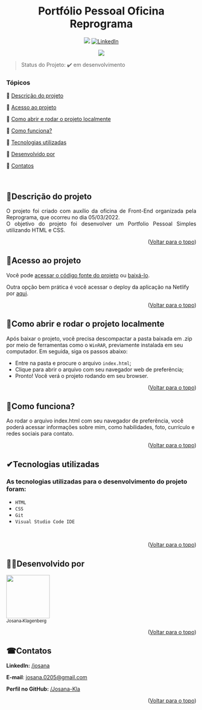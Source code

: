 <div id="top"></div>
<h1 align="center"> Portfólio Pessoal Oficina Reprograma </h1> 

<p align="center">
  <a href="https://portfolio-reprograma-josana.netlify.app"><img src="https://img.shields.io/static/v1?label=Netlify&message=deploy&color=blue&style=for-the-badge&logo=netlify"/></a>
  <a href="//www.linkedin.com/in/josana/"><img src="https://img.shields.io/badge/-LinkedIn-black.svg?style=for-the-badge&logo=linkedin&colorB=555" alt="LinkedIn"></a>
</p>
<p align="center">
<img src="https://img.shields.io/badge/STATUS-EM%20DESENVOLVIMENTO-green"/>
</p>
  
> Status do Projeto: :heavy_check_mark: em desenvolvimento

### Tópicos  

:small_blue_diamond: [Descrição do projeto](#descrição-do-projeto)

:small_blue_diamond: [Acesso ao projeto](#acesso-ao-projeto)

:small_blue_diamond: [Como abrir e rodar o projeto localmente](#como-abrir-e-rodar-o-projeto-localmente)

:small_blue_diamond: [Como funciona?](#como-funciona)

:small_blue_diamond: [Tecnologias utilizadas](#tecnologias-utilizadas)

:small_blue_diamond: [Desenvolvido por](#desenvolvido-por)

:small_blue_diamond: [Contatos](#contatos)

</br>

## <a name=“descrição-do-projeto”>🧾Descrição do projeto<a/>  

<p align="justify">
O projeto foi criado com auxílio da oficina de Front-End organizada pela Reprograma, que ocorreu no dia 05/03/2022.</br>O objetivo do projeto foi desenvolver um Portfolio Pessoal Simples utilizando HTML e CSS.
</p>

<p align="right">(<a href="#top">Voltar para o topo</a>)</p>

## <a name=“acesso-ao-projeto”>📁Acesso ao projeto<a/> 

Você pode [acessar o código fonte do projeto](https://github.com/Josana-Kla/oficina-frontend-reprograma) ou [baixá-lo](https://github.com/Josana-Kla/oficina-frontend-reprograma/archive/refs/heads/main.zip).

Outra opção bem prática é você acessar o deploy da aplicação na Netlify por [aqui](https://portfolio-reprograma-josana.netlify.app).

<p align="right">(<a href="#top">Voltar para o topo</a>)</p>


## <a name=“como-abrir-e-rodar-o-projeto-localmente”>🔌Como abrir e rodar o projeto localmente<a/> 

Após baixar o projeto, você precisa descompactar a pasta baixada em .zip por meio de ferramentas como o `WinRAR`, previamente instalada em seu computador. Em seguida, siga os passos abaixo:

- Entre na pasta e procure o arquivo `index.html`;
- Clique para abrir o arquivo com seu navegador web de preferência;
- Pronto! Você verá o projeto rodando em seu browser.

<p align="right">(<a href="#top">Voltar para o topo</a>)</p>


## <a name=“como-funciona”>🔨Como funciona?<a/> 

Ao rodar o arquivo index.html com seu navegador de preferência, você poderá acessar informações sobre mim, como habilidades, foto, currículo e redes sociais para contato.
</br>

<p align="right">(<a href="#top">Voltar para o topo</a>)</p>


## <a name=“tecnologias-utilizadas”>✔Tecnologias utilizadas<a/>
### As tecnologias utilizadas para o desenvolvimento do projeto foram:
- ``HTML``
- ``CSS``
- ``Git``
- ``Visual Studio Code IDE`` 
</br>

<p align="right">(<a href="#top">Voltar para o topo</a>)</p>


## <a name=“desenvolvido-por”>👩‍💻Desenvolvido por<a/>

[<img src="https://avatars.githubusercontent.com/u/73187817?s=400&u=343a33ac5cbd16538d7c39b20e42764dfcf1c7e0&v=4" width=115><br><sub>Josana Klagenberg</sub>](https://github.com/Josana-Kla/)

<p align="right">(<a href="#top">Voltar para o topo</a>)</p>

## <a name=“contatos”>☎Contatos<a/>

**LinkedIn:** [/josana](https://www.linkedin.com/in/josana/) 

**E-mail**: [josana.0205@gmail.com](mailto:josana.0205@gmail.com)

**Perfil no GitHub:** [/Josana-Kla](https://github.com/Josana-Kla)

<p align="right">(<a href="#top">Voltar para o topo</a>)</p>
